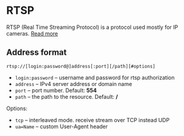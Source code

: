# RTSP

RTSP (Real Time Streaming Protocol) is a protocol used mostly for IP cameras. [Read more](/en/codex/#/protocols/rtsp)

## Address format

```
rtsp://[login:password@]address[:port][/path][#options]
```

- `login:password` – username and password for rtsp authorization
- `address` – IPv4 server address or domain name
- `port` – port number. Default: **554**
- `path` – the path to the resource. Default: **/**

Options:

- `tcp` – interleaved mode. receive stream over TCP instead UDP
- `ua=Name` – custom User-Agent header
